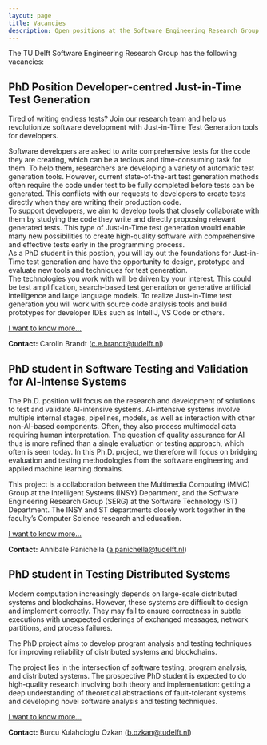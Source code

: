 ```yaml
---
layout: page
title: Vacancies
description: Open positions at the Software Engineering Research Group
---
```


The TU Delft Software Engineering Research Group has the following vacancies: 

## PhD Position Developer-centred Just-in-Time Test Generation

Tired of writing endless tests? Join our research team and help us revolutionize software development with Just-in-Time Test Generation tools for developers.

Software developers are asked to write comprehensive tests for the code they are creating, which can be a tedious and time-consuming task for them. To help them, researchers are developing a variety of automatic test generation tools. However, current state-of-the-art test generation methods often require the code under test to be fully completed before tests can be generated. This conflicts with our requests to developers to create tests directly when they are writing their production code.  
To support developers, we aim to develop tools that closely collaborate with them by studying the code they write and directly proposing relevant generated tests. This type of Just-in-Time test generation would enable many new possibilities to create high-quality software with comprehensive and effective tests early in the programming process.  
As a PhD student in this postion, you will lay out the foundations for Just-in-Time test generation and have the opportunity to design, prototype and evaluate new tools and techniques for test generation.  
The technologies you work with will be driven by your interest. This could be test amplification, search-based test generation or generative artificial intelligence and large language models.
To realize Just-in-Time test generation you will work with source code analysis tools and build prototypes for developer IDEs such as IntelliJ, VS Code or others.

[I want to know more...](vacancies/dev-centered-test-gen.md)

**Contact:** Carolin Brandt (c.e.brandt@tudelft.nl)


## PhD student in Software Testing and Validation for AI-intense Systems

The Ph.D. position will focus on the research and development of solutions to test and validate AI-intensive systems. AI-intensive systems involve multiple internal stages, pipelines, models, as well as interaction with other non-AI-based components. Often, they also process multimodal data requiring human interpretation. The question of quality assurance for AI thus is more refined than a single evaluation or testing approach, which often is seen today. In this Ph.D. project, we therefore will focus on bridging evaluation and testing methodologies from the software engineering and applied machine learning domains.

This project is a collaboration between the Multimedia Computing (MMC) Group at the Intelligent Systems (INSY) Department, and the Software Engineering Research Group (SERG) at the Software Technology (ST) Department. The INSY and ST departments closely work together in the faculty’s Computer Science research and education.

[I want to know more...](vacancies/testing4ai)

**Contact:** Annibale Panichella (a.panichella@tudelft.nl)


## PhD student in Testing Distributed Systems

Modern computation increasingly depends on large-scale distributed systems and blockchains. However, these systems are difficult to design and implement correctly. They may fail to ensure correctness in subtle executions with unexpected orderings of exchanged messages, network partitions, and process failures.

The PhD project aims to develop program analysis and testing techniques for improving reliability of distributed systems and blockchains.

The project lies in the intersection of software testing, program analysis, and distributed systems. The prospective PhD student is expected to do high-quality research involving both theory and implementation: getting a deep understanding of theoretical abstractions of fault-tolerant systems and developing novel software analysis and testing techniques.

[I want to know more...](vacancies/testds)

**Contact:** Burcu Kulahcioglu Ozkan (b.ozkan@tudelft.nl)

